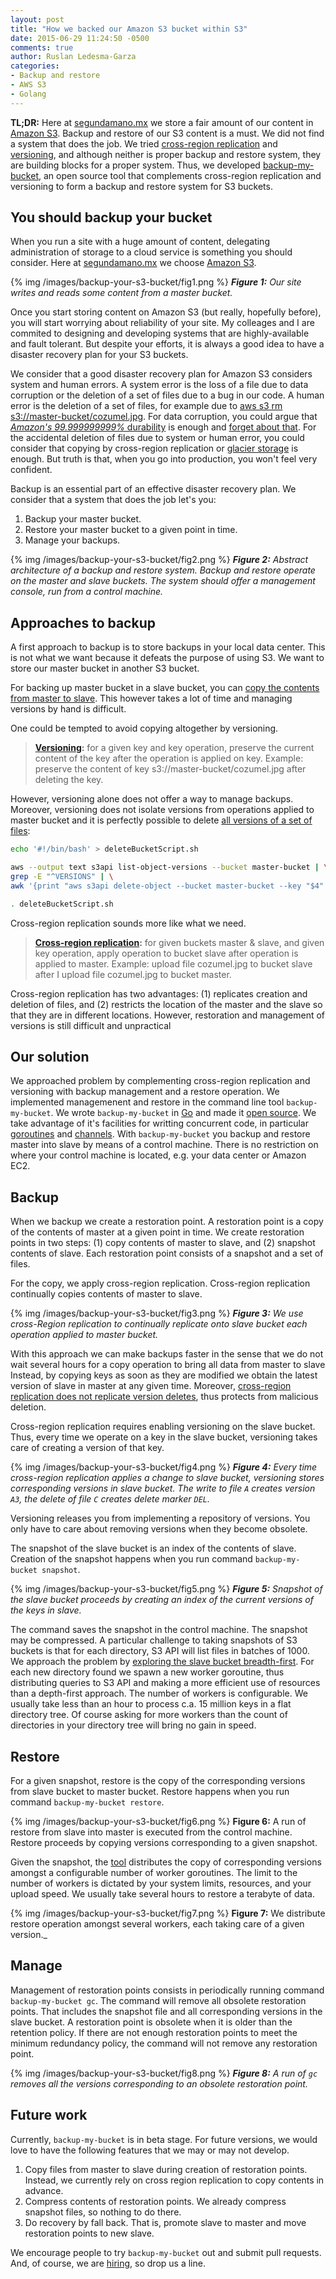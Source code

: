 ```yaml
---
layout: post
title: "How we backed our Amazon S3 bucket within S3"
date: 2015-06-29 11:24:50 -0500
comments: true
author: Ruslan Ledesma-Garza
categories:
- Backup and restore
- AWS S3
- Golang
---
```


__TL;DR:__
Here at [segundamano.mx](http://www.segundamano.mx/) we store a fair amount of our content in [Amazon S3](http://aws.amazon.com/s3/).
Backup and restore of our S3 content is a must.
We did not find a system that does the job.
We tried [cross-region replication](http://docs.aws.amazon.com/AmazonS3/latest/dev/crr.html) and [versioning](http://docs.aws.amazon.com/AmazonS3/latest/dev/ObjectVersioning.html), and although neither is proper backup and restore system, they are building blocks for a proper system.
Thus, we developed [backup-my-bucket](https://github.schibsted.io/smmx/backup-my-bucket), an open source tool that complements cross-region replication and versioning to form a backup and restore system for S3 buckets.

You should backup your bucket
-----------------------------

When you run a site with a huge amount of content, delegating administration of storage to a cloud service is something you should consider.
Here at [segundamano.mx](http://www.segundamano.mx/) we choose [Amazon S3](http://aws.amazon.com/s3/).

{% img /images/backup-your-s3-bucket/fig1.png %}
___Figure 1:__ Our site writes and reads some content from a master bucket._

Once you start storing content on Amazon S3 (but really, hopefully before), you will start worrying about reliability of your site.
My colleages and I are commited to designing and developing systems that are highly-available and fault tolerant.
But despite your efforts, it is always a good idea to have a disaster recovery plan for your S3 buckets.

We consider that a good disaster recovery plan for Amazon S3 considers system and human errors.
A system error is the loss of a file due to data corruption or the deletion of a set of files due to a bug in our code.
A human error is the deletion of a set of files, for example due to [aws s3 rm s3://master-bucket/cozumel.jpg](http://docs.aws.amazon.com/cli/latest/reference/s3/rm.html).
For data corruption, you could argue that [*Amazon's 99.999999999%* durability](http://aws.amazon.com/s3/faqs/#data-protection_anchor) is enough and [forget about that](http://stackoverflow.com/a/17839589).
For the accidental deletion of files due to system or human error, you could consider that copying by cross-region replication or [glacier storage](https://aws.amazon.com/blogs/aws/archive-s3-to-glacier/) is enough.
But truth is that, when you go into production, you won't feel very confident.

Backup is an essential part of an effective disaster recovery plan.
We consider that a system that does the job let's you:

1. Backup your master bucket.
2. Restore your master bucket to a given point in time.
3. Manage your backups.

{% img /images/backup-your-s3-bucket/fig2.png %}
___Figure 2:__ Abstract architecture of a backup and restore system. Backup and restore operate on the master and slave buckets. The system should offer a management console, run from a control machine._

Approaches to backup
--------------------

A first approach to backup is to store backups in your local data center.
This is not what we want because it defeats the purpose of using S3.
We want to store our master bucket in another S3 bucket.

For backing up master bucket in a slave bucket, you can [copy the contents from master to slave](http://serverfault.com/a/239722).
This however takes a lot of time and managing versions by hand is difficult.

One could be tempted to avoid copying altogether by versioning.

> __[Versioning](http://docs.aws.amazon.com/AmazonS3/latest/dev/Versioning.html):__ for a given key and key operation, preserve the current
  content of the key after the operation is applied on key. Example:
  preserve the content of key s3://master-bucket/cozumel.jpg after
  deleting the key.

However, versioning alone does not offer a way to manage backups.
Moreover, versioning does not isolate versions from operations applied to master bucket and it is perfectly possible to delete [all versions of a set of files](http://boulderapps.co/post/remove-all-versions-from-s3-bucket-using-aws-tools):
```bash
echo '#!/bin/bash' > deleteBucketScript.sh

aws --output text s3api list-object-versions --bucket master-bucket | \
grep -E "^VERSIONS" | \
awk '{print "aws s3api delete-object --bucket master-bucket --key "$4" --version-id "$8";"}' >> deleteBucketScript.sh

. deleteBucketScript.sh
```

Cross-region replication sounds more like what we need.

> __[Cross-region replication](http://docs.aws.amazon.com/AmazonS3/latest/dev/crr.html):__ for given buckets master & slave, and
   given key operation, apply operation to bucket slave after
   operation is applied to master. Example: upload file cozumel.jpg
   to bucket slave after I upload file cozumel.jpg to bucket master.

Cross-region replication has two advantages:
(1) replicates creation and deletion of files, and
(2) restricts the location of the master and the slave so that they are in different locations.
However, restoration and management of versions is still difficult and unpractical

Our solution
------------

We approached problem by complementing cross-region replication and versioning with backup management and a restore operation.
We implemented managemenent and restore in the command line tool `backup-my-bucket`.
We wrote `backup-my-bucket` in [Go](http://golang.org/) and made it [open source](https://github.schibsted.io/smmx/backup-my-bucket).
We take advantage of it's facilities for writting concurrent code, in particular [goroutines](https://gobyexample.com/goroutines) and [channels](https://gobyexample.com/channels).
With `backup-my-bucket` you backup and restore master into slave by means of a control machine.
There is no restriction on where your control machine is located, e.g. your data center or Amazon EC2.

Backup
------

When we backup we create a restoration point.
A restoration point is a copy of the contents of master at a given point in time.
We create restoration points in two steps:
(1) copy contents of master to slave, and
(2) snapshot contents of slave.
Each restoration point consists of a snapshot and a set of files.

For the copy, we apply cross-region replication.
Cross-region replication continually copies contents of master to slave.

{% img /images/backup-your-s3-bucket/fig3.png %}
___Figure 3:__ We use cross-Region replication to continually replicate onto slave bucket each operation applied to master bucket._

With this approach we can make backups faster in the sense that we do not wait several hours for a copy operation to bring all data from master to slave
Instead, by copying keys as soon as they are modified we obtain the latest version of slave in master at any given time.
Moreover, [cross-region replication does not replicate version deletes](http://docs.aws.amazon.com/AmazonS3/latest/dev/crr-what-is-isnot-replicated.html), thus protects from malicious deletion.

Cross-region replication requires enabling versioning on the slave bucket.
Thus, every time we operate on a key in the slave bucket, versioning takes care of creating a version of that key.

{% img /images/backup-your-s3-bucket/fig4.png %}
___Figure 4:__ Every time cross-region replication applies a change to slave bucket, versioning stores corresponding versions in slave bucket. The write to file `A` creates version `A3`, the delete of file `C` creates delete marker `DEL`._

Versioning releases you from implementing a repository of versions.
You only have to care about removing versions when they become obsolete.

The snapshot of the slave bucket is an index of the contents of slave.
Creation of the snapshot happens when you run command `backup-my-bucket snapshot`.

{% img /images/backup-your-s3-bucket/fig5.png %}
___Figure 5:__ Snapshot of the slave bucket proceeds by creating an index of the current versions of the keys in slave._

The command saves the snapshot in the control machine.
The snapshot may be compressed.
A particular challenge to taking snapshots of S3 buckets is that for each directory, S3 API will list files in batches of 1000.
We approach the problem by [exploring the slave bucket breadth-first](https://github.schibsted.io/smmx/backup-my-bucket/blob/2deb83fc44eb278aeed8752c87624321ae591eff/snapshot/snapshot.go).
For each new directory found we spawn a new worker goroutine, thus distributing queries to S3 API and making a more efficient use of resources than a depth-first approach.
The number of workers is configurable.
We usually take less than an hour to process c.a. 15 million keys in a flat directory tree.
Of course asking for more workers than the count of directories in your directory tree will bring no gain in speed.

Restore
-------

For a given snapshot, restore is the copy of the corresponding versions from slave bucket to master bucket.
Restore happens when you run command `backup-my-bucket restore`.

{% img /images/backup-your-s3-bucket/fig6.png %}
__Figure 6:__ A run of restore from slave into master is executed from the control machine. Restore proceeds by copying versions corresponding to a given snapshot.

Given the snapshot, the [tool](https://github.schibsted.io/smmx/backup-my-bucket/blob/2deb83fc44eb278aeed8752c87624321ae591eff/restore/restore.go) distributes the copy of corresponding versions amongst a configurable number of worker goroutines.
The limit to the number of workers is dictated by your system limits, resources, and your upload speed.
We usually take several hours to restore a terabyte of data.

{% img /images/backup-your-s3-bucket/fig7.png %}
__Figure 7:__ We distribute restore operation amongst several workers, each taking care of a given version._

Manage
------

Management of restoration points consists in periodically running command `backup-my-bucket gc`.
The command will remove all obsolete restoration points.
That includes the snapshot file and all corresponding versions in the slave bucket.
A restoration point is obsolete when it is older than the retention policy.
If there are not enough restoration points to meet the minimum redundancy policy, the command will not remove any restoration point.

{% img /images/backup-your-s3-bucket/fig8.png %}
___Figure 8:__ A run of `gc` removes all the versions corresponding to an obsolete restoration point._

Future work
-----------

Currently, `backup-my-bucket` is in beta stage.
For future versions, we would love to have the following features that we may or may not develop.

1. Copy files from master to slave during creation of restoration
   points. Instead, we currently rely on cross region replication to copy
   contents in advance.
2. Compress contents of restoration points. We already compress snapshot files, so nothing to do there.
3. Do recovery by fall back. That is, promote slave to master and move restoration points to new slave.

We encourage people to try `backup-my-bucket` out and submit pull requests.
And, of course, we are [hiring](http://backstage.segundamano.mx/work-with-us/), so drop us a line.
